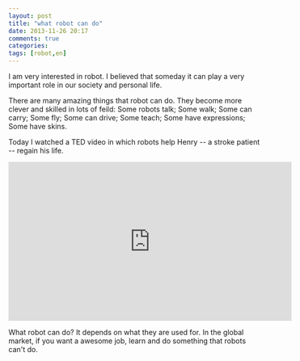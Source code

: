 ```yaml
---
layout: post
title: "what robot can do"
date: 2013-11-26 20:17
comments: true
categories: 
tags: [robot,en]
---
```

I am very interested in robot. I believed that someday it can play a very important role in our society and personal life.  

There are many amazing things that robot can do. They become more clever and skilled in lots of feild: Some robots talk; Some walk; Some can carry; Some fly; Some can drive; Some teach; Some have expressions; Some have skins.  

Today I watched a TED video in which robots help Henry -- a stroke patient -- regain his life.  
<iframe src="http://embed.ted.com/talks/henry_evans_and_chad_jenkins_meet_the_robots_for_humanity.html" width="560" height="315" frameborder="0" scrolling="no" webkitAllowFullScreen mozallowfullscreen allowFullScreen></iframe>

What robot can do? It depends on what they are used for. In the global market, if you want a awesome job, learn and do something that robots can't do.  